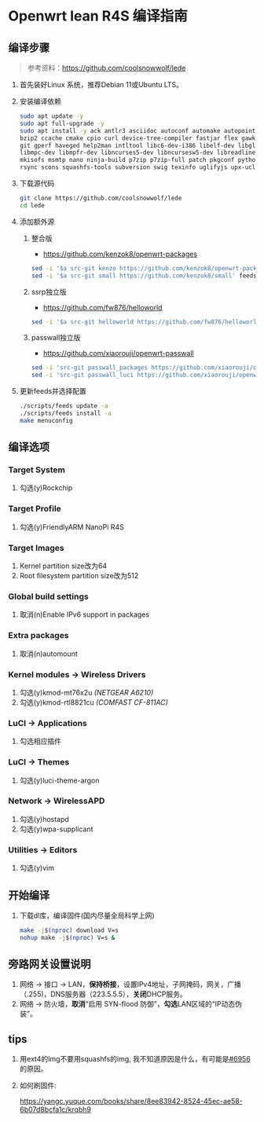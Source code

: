 # Openwrt lean R4S 编译指南

## 编译步骤

> 参考资料：<https://github.com/coolsnowwolf/lede>

1. 首先装好Linux 系统，推荐Debian 11或Ubuntu LTS。

2. 安装编译依赖

    ```bash
    sudo apt update -y
    sudo apt full-upgrade -y
    sudo apt install -y ack antlr3 asciidoc autoconf automake autopoint binutils bison build-essential \
    bzip2 ccache cmake cpio curl device-tree-compiler fastjar flex gawk gettext gcc-multilib g++-multilib \
    git gperf haveged help2man intltool libc6-dev-i386 libelf-dev libglib2.0-dev libgmp3-dev libltdl-dev \
    libmpc-dev libmpfr-dev libncurses5-dev libncursesw5-dev libreadline-dev libssl-dev libtool lrzsz \
    mkisofs msmtp nano ninja-build p7zip p7zip-full patch pkgconf python2.7 python3 python3-pip qemu-utils \
    rsync scons squashfs-tools subversion swig texinfo uglifyjs upx-ucl unzip vim wget xmlto xxd zlib1g-dev
    ```

3. 下载源代码

    ```bash
    git clone https://github.com/coolsnowwolf/lede
    cd lede
    ```

4. 添加额外源

    1. 整合版
        + <https://github.com/kenzok8/openwrt-packages>

        ```bash
        sed -i '$a src-git kenzo https://github.com/kenzok8/openwrt-packages' feeds.conf.default
        sed -i '$a src-git small https://github.com/kenzok8/small' feeds.conf.default
        ```

    2. ssrp独立版
        + <https://github.com/fw876/helloworld>

        ```bash
        sed -i '$a src-git helloworld https://github.com/fw876/helloworld.git' feeds.conf.default
        ```

    3. passwall独立版
        + <https://github.com/xiaorouji/openwrt-passwall>

        ```bash
        sed -i 'src-git passwall_packages https://github.com/xiaorouji/openwrt-passwall.git;packages' feeds.conf.default
        sed -i 'src-git passwall_luci https://github.com/xiaorouji/openwrt-passwall.git;luci' feeds.conf.default
        ```

5. 更新feeds并选择配置

    ```bash
    ./scripts/feeds update -a
    ./scripts/feeds install -a
    make menuconfig
    ```

## 编译选项

### Target System

1. 勾选(y)Rockchip

### Target Profile

1. 勾选(y)FriendlyARM NanoPi R4S

### Target Images

1. Kernel partition size改为64
2. Root filesystem partition size改为512

### Global build settings

1. 取消(n)Enable IPv6 support in packages

### Extra packages

1. 取消(n)automount

### Kernel modules -> Wireless Drivers

1. 勾选(y)kmod-mt76x2u *(NETGEAR A6210)*
2. 勾选(y)kmod-rtl8821cu *(COMFAST CF-811AC)*

### LuCI -> Applications

1. 勾选相应插件

### LuCI -> Themes

1. 勾选(y)luci-theme-argon

### Network -> WirelessAPD

1. 勾选(y)hostapd
2. 勾选(y)wpa-supplicant

### Utilities -> Editors

1. 勾选(y)vim

## 开始编译

1. 下载dl库，编译固件(国内尽量全局科学上网)

    ```bash
    make -j$(nproc) download V=s
    nohup make -j$(nproc) V=s &
    ```

## 旁路网关设置说明

1. 网络 -> 接口 -> LAN，**保持桥接**，设置IPv4地址，子网掩码，网关，广播（.255)，DNS服务器（223.5.5.5），**关闭**DHCP服务。
2. 网络 -> 防火墙，**取消**“启用 SYN-flood 防御”，**勾选**LAN区域的“IP动态伪装”。

## tips

1. 用ext4的Img不要用squashfs的img, 我不知道原因是什么，有可能是[#6956](https://github.com/coolsnowwolf/lede/issues/6956)的原因。

2. 如何刷固件:

    <https://yangc.yuque.com/books/share/8ee83942-8524-45ec-ae58-6b07d8bcfa1c/krqbh9>
